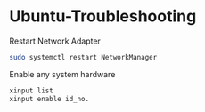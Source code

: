 # Ubuntu-Troubleshooting

Restart Network Adapter 

```bash
sudo systemctl restart NetworkManager
```
Enable any system hardware

```bash
xinput list 
xinput enable id_no.
```
